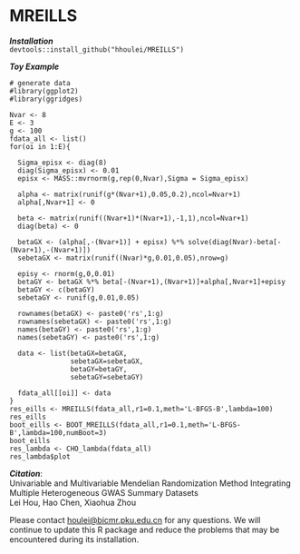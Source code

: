 # MREILLS

***Installation***  
`devtools::install_github("hhoulei/MREILLS")`  

***Toy Example***  

`# generate data`  
`#library(ggplot2)`  
`#library(ggridges)`  

`Nvar <- 8`  
`E <- 3`  
`g <- 100`  
`fdata_all <- list()`  
`for(oi in 1:E){`  

`  Sigma_episx <- diag(8)`  
`  diag(Sigma_episx) <- 0.01`  
`  episx <- MASS::mvrnorm(g,rep(0,Nvar),Sigma = Sigma_episx)`  

`  alpha <- matrix(runif(g*(Nvar+1),0.05,0.2),ncol=Nvar+1)`  
`  alpha[,Nvar+1] <- 0`  

`  beta <- matrix(runif((Nvar+1)*(Nvar+1),-1,1),ncol=Nvar+1)`  
`  diag(beta) <- 0`  

`  betaGX <- (alpha[,-(Nvar+1)] + episx) %*% solve(diag(Nvar)-beta[-(Nvar+1),-(Nvar+1)])`  
`  sebetaGX <- matrix(runif((Nvar)*g,0.01,0.05),nrow=g)`  

`  episy <- rnorm(g,0,0.01)`  
`  betaGY <- betaGX %*% beta[-(Nvar+1),(Nvar+1)]+alpha[,Nvar+1]+episy`  
`  betaGY <- c(betaGY)`  
`  sebetaGY <- runif(g,0.01,0.05)`  

`  rownames(betaGX) <- paste0('rs',1:g)`  
`  rownames(sebetaGX) <- paste0('rs',1:g)`  
`  names(betaGY) <- paste0('rs',1:g)`  
`  names(sebetaGY) <- paste0('rs',1:g)`  

`  data <- list(betaGX=betaGX,`  
`               sebetaGX=sebetaGX,`  
`               betaGY=betaGY,`  
`               sebetaGY=sebetaGY)`  

`  fdata_all[[oi]] <- data`  
`}`  
`res_eills <- MREILLS(fdata_all,r1=0.1,meth='L-BFGS-B',lambda=100)`  
`res_eills`  
`boot_eills <- BOOT_MREILLS(fdata_all,r1=0.1,meth='L-BFGS-B',lambda=100,numBoot=3)`  
`boot_eills`  
`res_lambda <- CHO_lambda(fdata_all)`  
`res_lambda$plot`  

***Citation***:  
Univariable and Multivariable Mendelian Randomization Method Integrating Multiple Heterogeneous GWAS Summary Datasets  
Lei Hou, Hao Chen, Xiaohua Zhou

Please contact houlei@bicmr.pku.edu.cn for any questions. We will continue to update this R package and reduce the problems that may be encountered during its installation.
